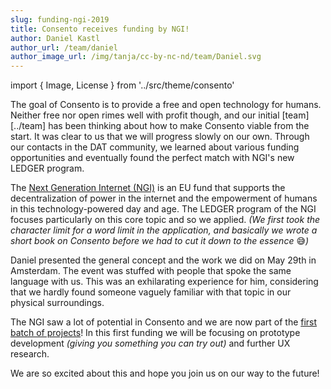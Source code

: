 ```yaml
---
slug: funding-ngi-2019
title: Consento receives funding by NGI!
author: Daniel Kastl
author_url: /team/daniel
author_image_url: /img/tanja/cc-by-nc-nd/team/Daniel.svg
---
```

import { Image, License } from '../src/theme/consento'

The goal of Consento is to provide a free and open technology for humans. Neither free nor open rimes well with profit though, and our initial [team][../team] has been thinking about how to make Consento viable from the start. It was clear to us that we will progress slowly on our own. Through our contacts in the DAT community, we learned about various funding opportunities and eventually found the perfect match with NGI's new LEDGER program.

The [Next Generation Internet (NGI)][NGI] is an EU fund that supports the decentralization of power in the internet and the empowerment of humans in this technology-powered day and age. The LEDGER program of the NGI focuses particularly on this core topic and so we applied. _(We first took the character limit for a word limit in the application, and basically we wrote a short book on Consento before we had to cut it down to the essence_ 😅_)_

Daniel presented the general concept and the work we did on May 29th in Amsterdam. The event was stuffed with people that spoke the same language with us. This was an exhilarating experience for him, considering that we hardly found someone vaguely familiar with that topic in our physical surroundings.

The NGI saw a lot of potential in Consento and we are now part of the [first batch of projects][]! In this first funding we will be focusing on prototype development _(giving you something you can try out)_ and further UX research.

We are so excited about this and hope you join us on our way to the future!

[first batch of projects]: https://twitter.com/LedgerEu/status/1136176341890621440
[NGI]: https://www.ngi.eu/about/ledger/

<License license="CC-BY-NC-SA" author="daniel" year="2019" />
